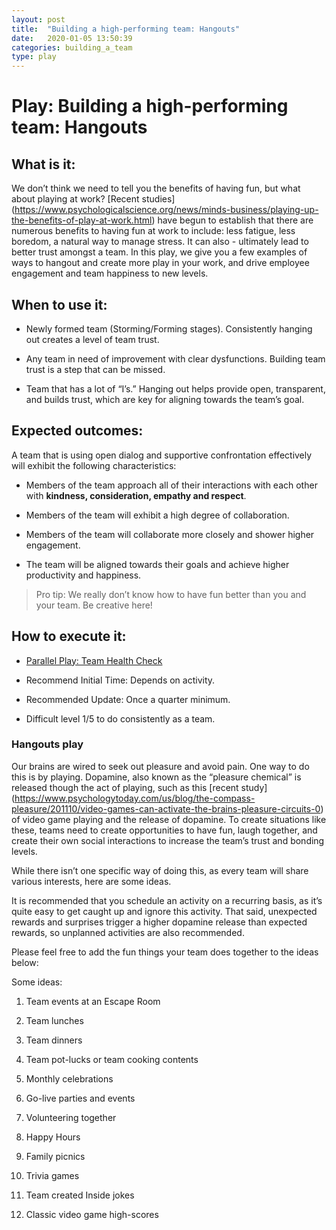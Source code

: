 ```yaml
---
layout: post
title:  "Building a high-performing team: Hangouts"
date:   2020-01-05 13:50:39
categories: building_a_team
type: play
---
```


Play: Building a high-performing team: Hangouts
===============================================

What is it:
-----------

We don’t think we need to tell you the benefits of having fun, but what about
playing at work? [Recent studies] (https://www.psychologicalscience.org/news/minds-business/playing-up-the-benefits-of-play-at-work.html) have begun to establish that there are numerous benefits to having fun at work to include: less fatigue, less
boredom, a natural way to manage stress. It can also - ultimately lead to better trust
amongst a team. In this play, we give you a few examples of ways to hangout and create
more play in your work, and drive employee engagement and team happiness to new levels.

When to use it:
---------------

-   Newly formed team (Storming/Forming stages). Consistently hanging out
    creates a level of team trust.

-   Any team in need of improvement with clear dysfunctions. Building team trust
    is a step that can be missed.

-   Team that has a lot of “I’s.” Hanging out helps provide open, transparent,
    and builds trust, which are key for aligning towards the team’s goal.

Expected outcomes:
------------------

A team that is using open dialog and supportive confrontation effectively will
exhibit the following characteristics:

-   Members of the team approach all of their interactions with each other with
    **kindness, consideration, empathy and respect**.

-   Members of the team will exhibit a high degree of collaboration.

-   Members of the team will collaborate more closely and shower higher
    engagement.

-   The team will be aligned towards their goals and achieve higher productivity
    and happiness.

>   Pro tip: We really don’t know how to have fun better than you and your team.
>   Be creative here!

How to execute it:
------------------

-   [Parallel Play: Team Health
    Check](../The%20Team/2020-02-01-TeamHealthCheck.md)

-   Recommend Initial Time: Depends on activity.

-   Recommended Update: Once a quarter minimum.

-   Difficult level 1/5 to do consistently as a team.

### Hangouts play

Our brains are wired to seek out pleasure and avoid pain. One way to do this is by playing.
Dopamine, also known as the “pleasure chemical” is released though the act of
playing, such as this [recent
study] (https://www.psychologytoday.com/us/blog/the-compass-pleasure/201110/video-games-can-activate-the-brains-pleasure-circuits-0)
of video game playing and the release of dopamine. To create situations like
these, teams need to create opportunities to have fun, laugh together, and
create their own social interactions to increase the team’s trust and bonding
levels.

While there isn’t one specific way of doing this, as every team will share
various interests, here are some ideas.

It is recommended that you schedule an activity on a recurring basis, as it’s
quite easy to get caught up and ignore this activity. That said, unexpected
rewards and surprises trigger a higher dopamine release than expected rewards,
so unplanned activities are also recommended.

Please feel free to add the fun things your team does together to the ideas
below:

Some ideas:

1.  Team events at an Escape Room

2.  Team lunches

3.  Team dinners

4.  Team pot-lucks or team cooking contents

5.  Monthly celebrations

6.  Go-live parties and events

7.  Volunteering together

8.  Happy Hours

9.  Family picnics

10. Trivia games

11. Team created Inside jokes

12. Classic video game high-scores
